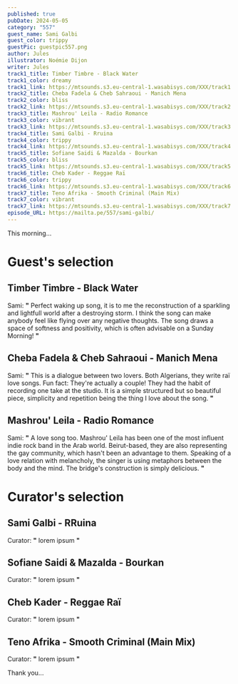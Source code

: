 ```yaml
---
published: true
pubDate: 2024-05-05
category: "557"
guest_name: Sami Galbi
guest_color: trippy
guestPic: guestpic557.png
author: Jules
illustrator: Noémie Dijon
writer: Jules
track1_title: Timber Timbre - Black Water
track1_color: dreamy
track1_link: https://mtsounds.s3.eu-central-1.wasabisys.com/XXX/track1.mp3
track2_title: Cheba Fadela & Cheb Sahraoui - Manich Mena
track2_color: bliss
track2_link: https://mtsounds.s3.eu-central-1.wasabisys.com/XXX/track2.mp3
track3_title: Mashrou' Leila - Radio Romance
track3_color: vibrant
track3_link: https://mtsounds.s3.eu-central-1.wasabisys.com/XXX/track3.mp3
track4_title: Sami Galbi - Rruina
track4_color: trippy
track4_link: https://mtsounds.s3.eu-central-1.wasabisys.com/XXX/track4.mp3
track5_title: Sofiane Saidi & Mazalda - Bourkan
track5_color: bliss
track5_link: https://mtsounds.s3.eu-central-1.wasabisys.com/XXX/track5.mp3
track6_title: Cheb Kader - Reggae Raï
track6_color: trippy
track6_link: https://mtsounds.s3.eu-central-1.wasabisys.com/XXX/track6.mp3
track7_title: Teno Afrika - Smooth Criminal (Main Mix)
track7_color: vibrant
track7_link: https://mtsounds.s3.eu-central-1.wasabisys.com/XXX/track7.mp3
episode_URL: https://mailta.pe/557/sami-galbi/
---
```

This morning... 

# Guest's selection

## Timber Timbre - Black Water

 Sami: **"** Perfect waking up song, it is to me the reconstruction of a sparkling and lightfull world after a destroying storm. I think the song can make anybody feel like flying over any negative thoughts. The song draws a space of softness and positivity, which is often advisable on a Sunday Morning! **"** 

## Cheba Fadela & Cheb Sahraoui - Manich Mena

Sami: **"** This is a dialogue between two lovers. Both Algerians, they write raï love songs. Fun fact: They're actually a couple! They had the habit of recording one take at the studio. It is a simple structured but so beautiful piece, simplicity and repetition being the thing I love about the song. **"**

## Mashrou' Leila - Radio Romance

Sami: **"** A love song too. Mashrou' Leila has been one of the most influent indie rock band in the Arab world. Beirut-based, they are also representing the gay community, which hasn't been an advantage to them. Speaking of a love relation with melancholy, the singer is using metaphors between the body and the mind. The bridge's construction is simply delicious. **"** 

# Curator's selection

## Sami Galbi - RRuina

 Curator: **"** lorem ipsum **"** 

## Sofiane Saidi & Mazalda - Bourkan

 Curator: **"** lorem ipsum **"** 

## Cheb Kader - Reggae Raï

 Curator: **"** lorem ipsum **"** 

## Teno Afrika - Smooth Criminal (Main Mix)

 Curator: **"** lorem ipsum **"** 

 Thank you...
